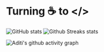 # Turning ☕ to </> 

![GitHub stats](https://github-readme-stats.vercel.app/api?username=aditi-dsi&show_icons=true&theme=dracula&card_width=200px#gh-dark-mode-only)
![Github Streaks stats](https://github-readme-streak-stats.herokuapp.com/?user=aditi-dsi&theme=dark)

![Aditi's github activity graph](https://github-readme-activity-graph.vercel.app/graph?username=aditi-dsi&theme=dark)
